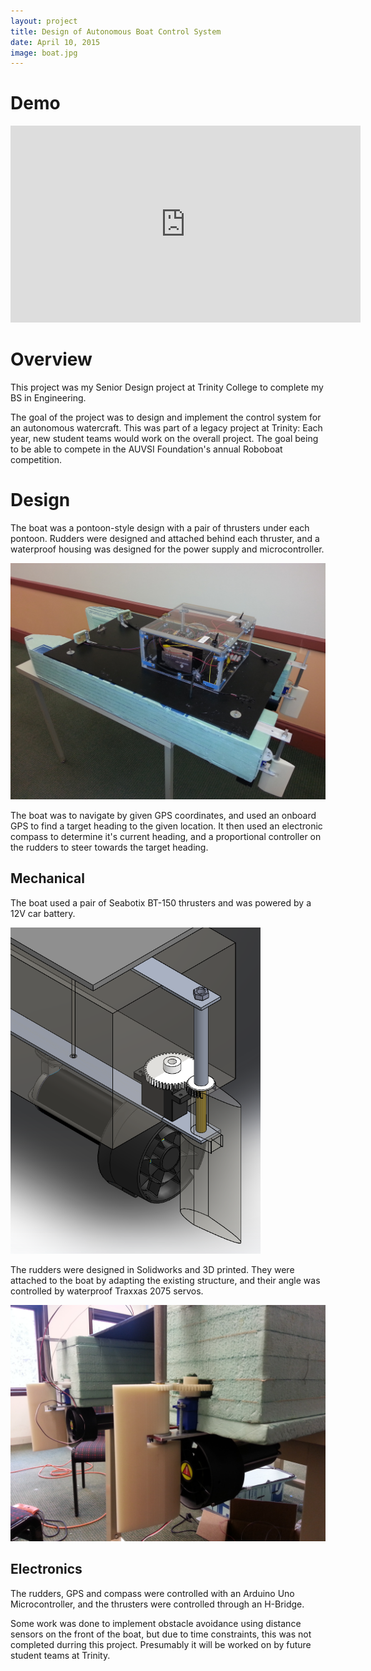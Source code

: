 ```yaml
---
layout: project
title: Design of Autonomous Boat Control System
date: April 10, 2015
image: boat.jpg
---
```


# Demo
<iframe width="560" height="315" src="https://www.youtube.com/embed/XpVNH83uMno" frameborder="0" allowfullscreen></iframe>

# Overview
This project was my Senior Design project at Trinity College to complete my BS in Engineering. 

The goal of the project was to design and implement the control system for an autonomous watercraft. This was part of a legacy project at Trinity: Each year, new student teams would work on the overall project. The goal being to be able to compete in the AUVSI Foundation's annual Roboboat competition. 

# Design
The boat was a pontoon-style design with a pair of thrusters under each pontoon. Rudders were designed and attached behind each thruster, and a waterproof housing was designed for the power supply and microcontroller. 

<img src="/public/images/boat_1.jpg" alt="Completed Boat" style="width: 800px;"/>

The boat was to navigate by given GPS coordinates, and used an onboard GPS to find a target heading to the given location. It then used an electronic compass to determine it's current heading, and a proportional controller on the rudders to steer towards the target heading. 

## Mechanical
The boat used a pair of Seabotix BT-150 thrusters and was powered by a 12V car battery. 

<img src="/public/images/boat_rudder_cad.png" alt="Solidworks Model of Boat and Rudders" style="width: 400px;"/>

The rudders were designed in Solidworks and 3D printed. They were attached to the boat by adapting the existing structure, and their angle was controlled by waterproof Traxxas 2075 servos.

<img src="/public/images/boat_rudder.jpg" alt="Printed rudders on boat" style="width: 800px;"/>

## Electronics
The rudders, GPS and compass were controlled with an Arduino Uno Microcontroller, and the thrusters were controlled through an H-Bridge.

Some work was done to implement obstacle avoidance using distance sensors on the front of the boat, but due to time constraints, this was not completed durring this project. Presumably it will be worked on by future student teams at Trinity. 